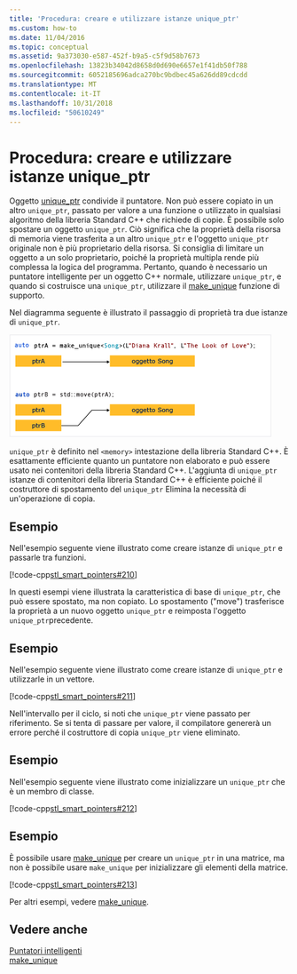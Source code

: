 ```yaml
---
title: 'Procedura: creare e utilizzare istanze unique_ptr'
ms.custom: how-to
ms.date: 11/04/2016
ms.topic: conceptual
ms.assetid: 9a373030-e587-452f-b9a5-c5f9d58b7673
ms.openlocfilehash: 13823b34042d8658d0d690e6657e1f41db50f788
ms.sourcegitcommit: 6052185696adca270bc9bdbec45a626dd89cdcdd
ms.translationtype: MT
ms.contentlocale: it-IT
ms.lasthandoff: 10/31/2018
ms.locfileid: "50610249"
---
```

# <a name="how-to-create-and-use-uniqueptr-instances"></a>Procedura: creare e utilizzare istanze unique_ptr

Oggetto [unique_ptr](../standard-library/unique-ptr-class.md) condivide il puntatore. Non può essere copiato in un altro `unique_ptr`, passato per valore a una funzione o utilizzato in qualsiasi algoritmo della libreria Standard C++ che richiede di copie. È possibile solo spostare un oggetto `unique_ptr`. Ciò significa che la proprietà della risorsa di memoria viene trasferita a un altro `unique_ptr` e l'oggetto `unique_ptr` originale non è più proprietario della risorsa. Si consiglia di limitare un oggetto a un solo proprietario, poiché la proprietà multipla rende più complessa la logica del programma. Pertanto, quando è necessario un puntatore intelligente per un oggetto C++ normale, utilizzare `unique_ptr`, e quando si costruisce una `unique_ptr`, utilizzare il [make_unique](../standard-library/memory-functions.md#make_unique) funzione di supporto.

Nel diagramma seguente è illustrato il passaggio di proprietà tra due istanze di `unique_ptr`.

![Trasferimento della proprietà di un valore univoco&#95;ptr](../cpp/media/unique_ptr.png "unique_ptr")

`unique_ptr` è definito nel `<memory>` intestazione della libreria Standard C++. È esattamente efficiente quanto un puntatore non elaborato e può essere usato nei contenitori della libreria Standard C++. L'aggiunta di `unique_ptr` istanze di contenitori della libreria Standard C++ è efficiente poiché il costruttore di spostamento del `unique_ptr` Elimina la necessità di un'operazione di copia.

## <a name="example"></a>Esempio

Nell'esempio seguente viene illustrato come creare istanze di `unique_ptr` e passarle tra funzioni.

[!code-cpp[stl_smart_pointers#210](../cpp/codesnippet/CPP/how-to-create-and-use-unique-ptr-instances_1.cpp)]

In questi esempi viene illustrata la caratteristica di base di `unique_ptr`, che può essere spostato, ma non copiato. Lo spostamento ("move") trasferisce la proprietà a un nuovo oggetto `unique_ptr` e reimposta l'oggetto `unique_ptr`precedente.

## <a name="example"></a>Esempio

Nell'esempio seguente viene illustrato come creare istanze di `unique_ptr` e utilizzarle in un vettore.

[!code-cpp[stl_smart_pointers#211](../cpp/codesnippet/CPP/how-to-create-and-use-unique-ptr-instances_2.cpp)]

Nell'intervallo per il ciclo, si noti che `unique_ptr` viene passato per riferimento. Se si tenta di passare per valore, il compilatore genererà un errore perché il costruttore di copia `unique_ptr` viene eliminato.

## <a name="example"></a>Esempio

Nell'esempio seguente viene illustrato come inizializzare un `unique_ptr` che è un membro di classe.

[!code-cpp[stl_smart_pointers#212](../cpp/codesnippet/CPP/how-to-create-and-use-unique-ptr-instances_3.cpp)]

## <a name="example"></a>Esempio

È possibile usare [make_unique](../standard-library/memory-functions.md#make_unique) per creare un `unique_ptr` in una matrice, ma non è possibile usare `make_unique` per inizializzare gli elementi della matrice.

[!code-cpp[stl_smart_pointers#213](../cpp/codesnippet/CPP/how-to-create-and-use-unique-ptr-instances_4.cpp)]

Per altri esempi, vedere [make_unique](../standard-library/memory-functions.md#make_unique).

## <a name="see-also"></a>Vedere anche

[Puntatori intelligenti](../cpp/smart-pointers-modern-cpp.md)<br/>
[make_unique](../standard-library/memory-functions.md#make_unique)